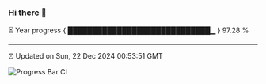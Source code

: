 ### Hi there 👋

⏳ Year progress { █████████████████████████████▁ } 97.28 %

---

⏰ Updated on Sun, 22 Dec 2024 00:53:51 GMT

![Progress Bar CI](https://github.com/Shyam-Makwana/GitHub-Actions-Demo/workflows/Progress%20Bar%20CI/badge.svg)
